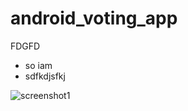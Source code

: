 # android_voting_app
FDGFD
* so iam
* sdfkdjsfkj

![screenshot1](https://www.google.com/url?sa=i&url=https%3A%2F%2Fen.wikipedia.org%2Fwiki%2FImage&psig=AOvVaw2eYinTPz3kvdd-jZh2-4iJ&ust=1600362767170000&source=images&cd=vfe&ved=0CAIQjRxqFwoTCOCNm4SW7usCFQAAAAAdAAAAABAD)
